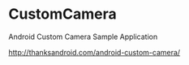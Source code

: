CustomCamera
============

Android Custom Camera Sample Application

http://thanksandroid.com/android-custom-camera/
